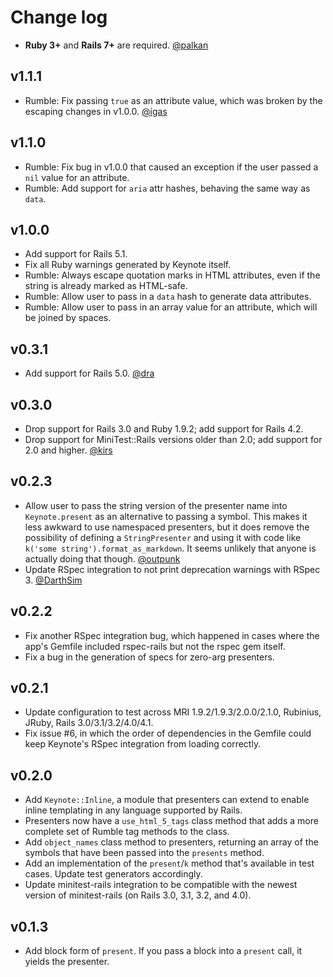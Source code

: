 # Change log

- **Ruby 3+** and **Rails 7+** are required. [@palkan][]

## v1.1.1

- Rumble: Fix passing `true` as an attribute value, which was broken by the
  escaping changes in v1.0.0. [@igas][]

## v1.1.0

- Rumble: Fix bug in v1.0.0 that caused an exception if the user passed a `nil`
  value for an attribute.
- Rumble: Add support for `aria` attr hashes, behaving the same way as `data`.

## v1.0.0

- Add support for Rails 5.1.
- Fix all Ruby warnings generated by Keynote itself.
- Rumble: Always escape quotation marks in HTML attributes, even if the string
  is already marked as HTML-safe.
- Rumble: Allow user to pass in a `data` hash to generate data attributes.
- Rumble: Allow user to pass in an array value for an attribute, which will be
  joined by spaces.

## v0.3.1

- Add support for Rails 5.0. [@dra][]

## v0.3.0

- Drop support for Rails 3.0 and Ruby 1.9.2; add support for Rails 4.2.
- Drop support for MiniTest::Rails versions older than 2.0; add support for 2.0
  and higher. [@kirs][]

## v0.2.3

- Allow user to pass the string version of the presenter name into
  `Keynote.present` as an alternative to passing a symbol. This makes it less
  awkward to use namespaced presenters, but it does remove the possibility of
  defining a `StringPresenter` and using it with code like
  `k('some string').format_as_markdown`. It seems unlikely that anyone is
  actually doing that though. [@outpunk][]
- Update RSpec integration to not print deprecation warnings with RSpec 3.
  [@DarthSim][]

## v0.2.2

- Fix another RSpec integration bug, which happened in cases where the app's
  Gemfile included rspec-rails but not the rspec gem itself.
- Fix a bug in the generation of specs for zero-arg presenters.

## v0.2.1

- Update configuration to test across MRI 1.9.2/1.9.3/2.0.0/2.1.0, Rubinius,
  JRuby, Rails 3.0/3.1/3.2/4.0/4.1.
- Fix issue #6, in which the order of dependencies in the Gemfile could keep
  Keynote's RSpec integration from loading correctly.

## v0.2.0

- Add `Keynote::Inline`, a module that presenters can extend to enable inline
  templating in any language supported by Rails.
- Presenters now have a `use_html_5_tags` class method that adds a more
  complete set of Rumble tag methods to the class.
- Add `object_names` class method to presenters, returning an array of the
  symbols that have been passed into the `presents` method.
- Add an implementation of the `present`/`k` method that's available in test
  cases. Update test generators accordingly.
- Update minitest-rails integration to be compatible with the newest
  version of minitest-rails (on Rails 3.0, 3.1, 3.2, and 4.0).

## v0.1.3

- Add block form of `present`. If you pass a block into a `present` call, it
  yields the presenter.

[@palkan]: https://github.com/palkan
[@igas]: https://github.com/igas
[@dra]: https://github.com/dra
[@kirs]: https://github.com/kirs
[@outpunk]: https://github.com/outpunk
[@DarthSim]: https://github.com/DarthSim
